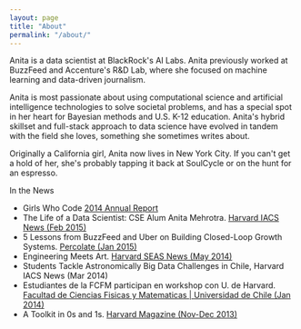 ```yaml
---
layout: page
title: "About"
permalink: "/about/"
---
```


Anita is a data scientist at BlackRock's AI Labs. Anita previously worked at BuzzFeed and Accenture's R&D Lab, where she focused on machine learning and data-driven journalism.

Anita is most passionate about using computational science and artificial intelligence technologies to solve societal problems, and has a special spot in her heart for Bayesian methods and U.S. K-12 education. Anita's hybrid skillset and full-stack approach to data science have evolved in tandem with the field she loves, something she sometimes writes about.

Originally a California girl, Anita now lives in New York City. If you can't get a hold of her, she's probably tapping it back at SoulCycle or on the hunt for an espresso.

In the News
* Girls Who Code [2014 Annual Report](https://girlswhocode.com/2014report/)
* The Life of a Data Scientist: CSE Alum Anita Mehrotra. [Harvard IACS News (Feb 2015)](https://iacs.seas.harvard.edu/news/life-data-scientist-cse-alum-anita-mehrotra)
* 5 Lessons from BuzzFeed and Uber on Building Closed-Loop Growth Systems. [Percolate (Jan 2015)](https://blog.percolate.com/2015/01/5-lessons-buzzfeed-uber-building-closed-loop-growth-systems/)
* Engineering Meets Art. [Harvard SEAS News (May 2014)](http://www.seas.harvard.edu/news/2014/05/engineering-meets-art)
* Students Tackle Astronomically Big Data Challenges in Chile, Harvard IACS News (Mar 2014)
* Estudiantes de la FCFM participan en workshop con U. de Harvard. [Facultad de Ciencias Fisicas y Matematicas | Universidad de Chile (Jan 2014)](http://ingenieria.uchile.cl/noticias/98323/estudiantes-de-la-fcfm-participan-en-workshop-con-u-de-harvard)
* A Toolkit in 0s and 1s. [Harvard Magazine (Nov-Dec 2013)](http://harvardmagazine.com/2013/11/a-toolkit-in-0s-and-1s)